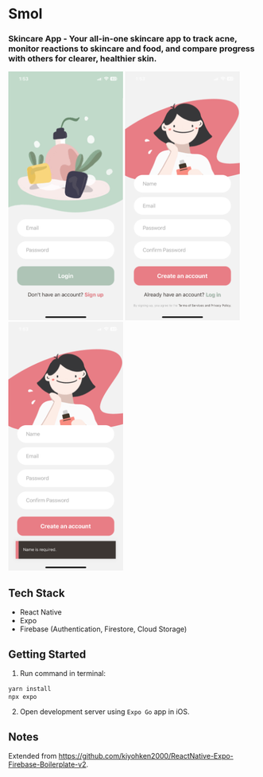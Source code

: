 # Smol
### Skincare App - Your all-in-one skincare app to track acne, monitor reactions to skincare and food, and compare progress with others for clearer, healthier skin.

<img src='./doc/login.png' height='500'>
<img src='./doc/signup.png' height='500'>
<img src='./doc/signup-error.png' height='500'>

## Tech Stack
- React Native 
- Expo
- Firebase (Authentication, Firestore, Cloud Storage)

## Getting Started
1. Run command in terminal:
```
yarn install
npx expo
```

2. Open development server using `Expo Go` app in iOS.


## Notes

Extended from https://github.com/kiyohken2000/ReactNative-Expo-Firebase-Boilerplate-v2.